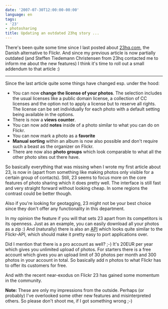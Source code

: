 ```yaml
---
date: '2007-07-30T12:00:00-00:00'
language: en
tags:
- '23'
- photosharing
title: Updating an outdated 23hq story ...
---
```



<img src="/media/2007/23hq.png" alt="" class="left"/>There's been quite some time since I last posted about [23hq.com](http://www.23hq.com), the Danish alternative to Flickr. And since my previous article is now partially outdated (and Steffen Tiedemann Christensen from 23hq contacted me to inform me about the new features) I think it's time to roll out a small addendum to that article :)

-------------------------------

Since the last article quite some things have changed esp. under the hood:

* You can now **change the license of your photos**. The selection includes the usual licenses like a public domain license, a collection of CC licenses and the option not to apply a license but to reserve all rights. The license can be set individually for each photo with a default setting being available in the options.
* There is now a **views counter**.
* You can now add **notes** inside of a photo similar to what you can do on Flickr.
* You can now mark a photo as a **favorite**
* **Manual sorting** within an album is now also possible and don't require such a beast as the organizer on Flickr.
* There are now also **photo groups** which look comparable to what all the other photo sites out there have.

So basically everything that was missing when I wrote my first article about 23, is now in (apart from something like making photos only visible for a certain group of contacts). Still, 23 seems to focus more on the core features of photo sharing which it does pretty well. The interface is still fast and very straight forward without looking cheap. In some regions the contrast could be better though.

Also if you're looking for geotagging, 23 might not be your best choice since they don't offer any functionality in this department.

In my opinion the feature if you will that sets 23 apart from its competitors is its openness. Just as an example, you can easily download all your photos as a zip :) And (naturally) there is also an [API](http://www.23hq.com/doc/api/) which looks quite similar to the Flickr-API, which should make it pretty easy to port applications over.

Did I mention that there is a pro account as well? ;-) It's 20EUR per year which gives you unlimited upload of photos. For starters there is a free account which gives you an upload limit of 30 photos per month and 300 photos in your account in total. So basically add n photos to what Flickr has to offer its customers for free.

And with the recent near-exodus on Flickr 23 has gained some momentum in the community.

**Note:** These are only my impressions from the outside. Perhaps (or probably) I've overlooked some other new features and misinterpreted others. So please don't shoot me, if I got something wrong ;-)

